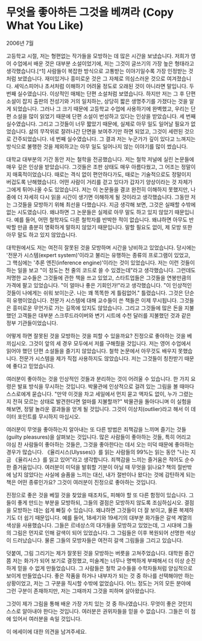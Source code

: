 # 무엇을 좋아하든 그것을 베껴라 (Copy What You Like)

2006년 7월

고등학교 시절, 저는 형편없는 작가들을 모방하는 데 많은 시간을 보냈습니다. 저희가 영어 수업에서 배운 것은 대부분 소설이었기에, 저는 그것이 글쓰기의 가장 높은 형태라고 생각했습니다.[^1] 사람들이 복잡한 방식으로 고통받는 이야기일수록 가장 인정받는 것처럼 보였습니다. 재미있거나 흥미로운 것은 그 자체로 의심스러운 것으로 여겨졌습니다. 셰익스피어나 초서처럼 이해하기 어려울 정도로 오래된 것이 아니라면 말입니다. 두 번째 실수였습니다. 이상적인 매체는 단편 소설처럼 보였습니다. 하지만 저는 그 후 단편 소설이 잡지 출판의 전성기와 거의 일치하는, 상당히 짧은 생명주기를 가졌다는 것을 알게 되었습니다. 그러나 그 크기 때문에 고등학교 수업에 사용하기에 완벽했고, 우리는 단편 소설을 많이 읽었기 때문에 단편 소설이 번성하고 있다는 인상을 받았습니다. 세 번째 실수였습니다. 그리고 그것들이 너무 짧았기 때문에, 실제로 아무 일도 일어날 필요가 없었습니다. 삶의 무작위로 잘려나간 단면을 보여주기만 하면 되었고, 그것이 세련된 것으로 간주되었습니다. 네 번째 실수였습니다. 그 결과 저는 누군가가 깊이 있다고 느껴지는 방식으로 불행한 것을 제외하고는 아무 일도 일어나지 않는 이야기를 많이 썼습니다.

대학교 대부분의 기간 동안 저는 철학을 전공했습니다. 저는 철학 저널에 실린 논문들에 매우 깊은 인상을 받았습니다. 그것들은 조판 상태도 매우 아름다웠고, 그 어조는 정말이지 매혹적이었습니다. 때로는 격식 없이 편안하다가도, 때로는 기술적으로도 정말이지 버겁도록 난해했습니다. 어떤 사람이 거리를 걷고 있다가 갑자기 양상이라는 것 자체가 그에게 튀어나올 수도 있었습니다. 저는 이 논문들을 결코 완전히 이해하지 못했지만, 나중에 더 자세히 다시 읽을 시간이 생기면 이해하게 될 것이라고 생각했습니다. 그동안 저는 그것들을 모방하기 위해 최선을 다했습니다. 지금 생각해 보면, 그것은 실패할 수밖에 없는 시도였습니다. 왜냐하면 그 논문들은 실제로 아무 말도 하고 있지 않았기 때문입니다. 예를 들어, 어떤 철학자도 다른 철학자를 반박한 적이 없습니다. 왜냐하면 아무도 반박할 만큼 충분히 명확하게 말하지 않았기 때문입니다. 말할 필요도 없이, 제 모방 또한 아무 말도 하고 있지 않았습니다.

대학원에서도 저는 여전히 잘못된 것을 모방하며 시간을 낭비하고 있었습니다. 당시에는 '전문가 시스템(expert system)'이라고 불리는 유행하는 종류의 프로그램이 있었고, 그 핵심에는 '추론 엔진(inference engine)'이라는 것이 있었습니다. 저는 이런 것들이 하는 일을 보고 "이 정도는 천 줄의 코드로 쓸 수 있겠는데"라고 생각했습니다. 그런데도 저명한 교수들은 그것들에 관한 책을 쓰고 있었고, 스타트업들은 그것들을 연봉만큼의 가격에 팔고 있었습니다. "이 얼마나 좋은 기회인가!"라고 생각했습니다. "이 인상적인 것들이 나에게는 쉬워 보이는군. 나는 꽤 똑똑한 게 틀림없어." 틀렸습니다. 그것은 단순히 유행이었습니다. 전문가 시스템에 대해 교수들이 쓴 책들은 이제 무시됩니다. 그것들은 흥미로운 무언가로 가는 길목에 있지도 않았습니다. 그리고 그것들에 많은 돈을 지불했던 고객들은 대부분 스크루드라이버와 변기 시트에 수천 달러를 지불했던 것과 같은 정부 기관들이었습니다.

어떻게 하면 잘못된 것을 모방하는 것을 피할 수 있을까요? 진정으로 좋아하는 것을 베끼십시오. 그것이 앞의 세 경우 모두에서 저를 구해줬을 것입니다. 저는 영어 수업에서 읽어야 했던 단편 소설들을 즐기지 않았습니다. 철학 논문에서 아무것도 배우지 못했습니다. 전문가 시스템을 제가 직접 사용하지도 않았습니다. 저는 그것들이 칭찬받기 때문에 좋다고 믿었습니다.

여러분이 좋아하는 것을 인상적인 것들과 분리하는 것이 어려울 수 있습니다. 한 가지 요령은 발표 방식을 무시하는 것입니다. 박물관에 인상적으로 걸려 있는 그림을 볼 때마다 스스로에게 묻습니다. "만약 이것을 차고 세일에서 먼지 묻고 액자도 없이, 누가 그렸는지 전혀 모르는 상태로 발견한다면 얼마를 지불할까?" 박물관을 돌아다니며 이 실험을 해보면, 정말 놀라운 결과들을 얻게 될 것입니다. 그것이 이상치(outlier)라고 해서 이 데이터 포인트를 무시하지 마십시오.

여러분이 무엇을 좋아하는지 알아내는 또 다른 방법은 죄책감을 느끼며 즐기는 것들(guilty pleasures)을 살펴보는 것입니다. 많은 사람들이 좋아하는 것들, 특히 어리고 야심 찬 사람들이 좋아하는 것들은, 그것을 좋아한다는 데서 오는 미덕 때문에 좋아하는 경우가 많습니다. 《율리시스(Ulysses)》를 읽는 사람들의 99%는 읽는 동안 "나는 지금 《율리시스》를 읽고 있어"라고 생각합니다. 죄책감을 느끼는 즐거움은 적어도 순수한 즐거움입니다. 여러분이 미덕을 발휘할 기분이 아닐 때 무엇을 읽나요? 책의 절반밖에 남지 않았다는 사실에 슬픔을 느끼는 대신, 내가 절반이나 왔다는 것에 감탄하게 되는 책은 어떤 종류인가요? 그것이 여러분이 진정으로 좋아하는 것입니다.

진정으로 좋은 것을 베낄 것을 찾았을 때조차도, 피해야 할 또 다른 함정이 있습니다. 그들이 좋게 만드는 부분을 모방하되, 그들의 결점은 모방하지 않도록 조심하십시오. 결점을 모방하는 데는 쉽게 빠질 수 있습니다. 왜냐하면 그것들이 더 잘 보이고, 물론 복제하기도 더 쉽기 때문입니다. 예를 들어, 18세기와 19세기의 대부분 화가들은 갈색 계열의 색상을 사용했습니다. 그들은 르네상스의 대가들을 모방하고 있었는데, 그 시대에 그들의 그림은 먼지로 인해 갈색이 되어 있었습니다. 그 그림들은 이후 복원되어 선명한 색상이 드러났습니다. 물론 그들의 모방자들은 여전히 갈색 그림들을 그리고 있습니다.

덧붙여, 그림 그리기는 제가 잘못된 것을 모방하는 버릇을 고쳐주었습니다. 대학원 중간쯤 저는 화가가 되어 보기로 결정했고, 미술계는 너무나 명백하게 부패해서 더 이상 순진하게 믿을 수 없게 만들었습니다. 그 사람들은 철학 교수들을 수학자들처럼 양심적으로 보이게 만들었습니다. 좋은 작품을 하거나 내부자가 되는 것 중 하나를 선택해야만 하는 상황이었고, 저는 그 구분을 직시할 수밖에 없었습니다. 어느 정도는 거의 모든 분야에 그런 구분이 존재하지만, 저는 그때까지 그것을 피하며 살아왔습니다.

그것이 제가 그림을 통해 배운 가장 가치 있는 것 중 하나였습니다. 무엇이 좋은 것인지 스스로 알아내야 한다는 것입니다. 여러분은 권위자들을 믿을 수 없습니다. 그들은 이 점에 있어서 여러분을 속일 것입니다.

이 에세이에 대한 의견을 남겨주세요.